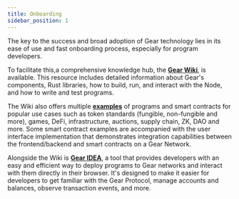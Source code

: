 ```yaml
---
title: Onboarding
sidebar_position: 1
---
```


The key to the success and broad adoption of Gear technology lies in its ease of use and fast onboarding process, especially for program developers.

To facilitate this,a comprehensive knowledge hub, the **[Gear Wiki](https://wiki.gear-tech.io/)**, is available. This resource includes detailed information about Gear's components, Rust libraries, how to build, run, and interact with the Node, and how to write and test programs.

The Wiki also offers multiple **[examples](https://wiki.gear-tech.io/docs/examples/prerequisites)** of programs and smart contracts for popular use cases such as token standards (fungible, non-fungible and more), games, DeFi, infrastructure, auctions, supply chain, ZK, DAO and more. Some smart contract examples are accompanied with the user interface implementation that demonstrates integration capabilities between the frontend/backend and smart contracts on a Gear Network.

Alongside the Wiki is **[Gear IDEA](https://idea.gear-tech.io/)**, a tool that provides developers with an easy and efficient way to deploy programs to Gear networks and interact with them directly in their browser. It's designed to make it easier for developers to get familiar with the Gear Protocol, manage accounts and balances, observe transaction events, and more.